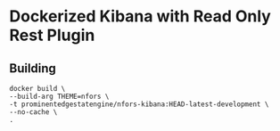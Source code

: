 # Dockerized Kibana with Read Only Rest Plugin

## Building
```
docker build \
--build-arg THEME=nfors \
-t prominentedgestatengine/nfors-kibana:HEAD-latest-development \
--no-cache \
.
```

